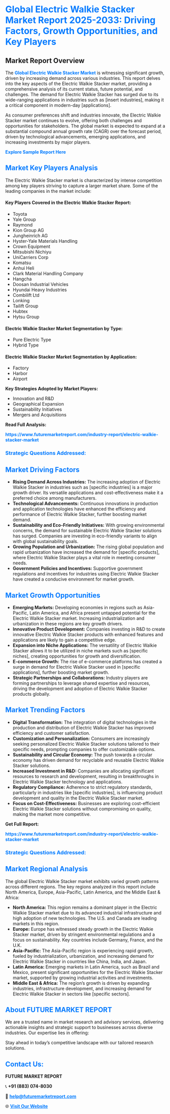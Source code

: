<h1 style="color: #007BFF;">Global Electric Walkie Stacker Market Report 2025-2033: Driving Factors, Growth Opportunities, and Key Players</h1>

<section id="overview">
<h2>Market Report Overview</h2>
<p>The <a href="https://www.futuremarketreport.com/industry-report/electric-walkie-stacker-market" style="color: #007BFF; text-decoration: none;"><strong>Global Electric Walkie Stacker Market</strong></a> is witnessing significant growth, driven by increasing demand across various industries. This report delves into the key aspects of the Electric Walkie Stacker market, providing a comprehensive analysis of its current status, future potential, and challenges. The demand for Electric Walkie Stacker has surged due to its wide-ranging applications in industries such as [insert industries], making it a critical component in modern-day [applications].</p>
<p>As consumer preferences shift and industries innovate, the Electric Walkie Stacker market continues to evolve, offering both challenges and opportunities for stakeholders. The global market is expected to expand at a substantial compound annual growth rate (CAGR) over the forecast period, driven by technological advancements, emerging applications, and increasing investments by major players.</p>
</section>

<section id="overview">
<p><a href="https://www.futuremarketreport.com/request-sample/reportId=60144" style="color: #007BFF; text-decoration: none;"><strong>Explore Sample Report Here</strong></a></p>
</section>

<section id="key-players">
<h2 style="color: #007BFF;">Market Key Players Analysis</h2>
<p>The Electric Walkie Stacker market is characterized by intense competition among key players striving to capture a larger market share. Some of the leading companies in the market include:</p>
<h4>Key Players Covered in the Electric Walkie Stacker Report:</h4>
<ul><li>Toyota</li><li>Yale Group</li><li>Raymond</li><li>Kion Group AG</li><li>Jungheinrich AG</li><li>Hyster-Yale Materials Handling</li><li>Crown Equipment</li><li>Mitsubishi Nichiyu</li><li>UniCarriers Corp</li><li>Komatsu</li><li>Anhui Heli</li><li>Clark Material Handling Company</li><li>Hangcha</li><li>Doosan Industrial Vehicles</li><li>Hyundai Heavy Industries</li><li>Combilift Ltd</li><li>Lonking</li><li>Tailift Group</li><li>Hubtex</li><li>Hytsu Group</li></ul>
<h4>Electric Walkie Stacker Market Segmentation by Type:</h4>
<ul><li>Pure Electric Type</li><li>Hybrid Type</li></ul>

<h4>Electric Walkie Stacker Market Segmentation by Application:</h4>
<ul><li>Factory</li><li>Harbor</li><li>Airport</li></ul>
<p><strong>Key Strategies Adopted by Market Players:</strong></p>
<ul>
<li>Innovation and R&D</li>
<li>Geographical Expansion</li>
<li>Sustainability Initiatives</li>
<li>Mergers and Acquisitions</li>
</ul>
</section>

<section>
<p><strong>Read Full Analysis: </strong></p><a href="https://www.futuremarketreport.com/industry-report/electric-walkie-stacker-market" style="color: #007BFF; text-decoration: none;"><strong>https://www.futuremarketreport.com/industry-report/electric-walkie-stacker-market</strong></a>
<h3 style="color: #007BFF;">Strategic Questions Addressed:</h3>
</section>

<section id="driving-factors">
<h2 style="color: #007BFF;">Market Driving Factors</h2>
<ul>
<li><strong>Rising Demand Across Industries:</strong> The increasing adoption of Electric Walkie Stacker in industries such as [specific industries] is a major growth driver. Its versatile applications and cost-effectiveness make it a preferred choice among manufacturers.</li>
<li><strong>Technological Advancements:</strong> Continuous innovations in production and application technologies have enhanced the efficiency and performance of Electric Walkie Stacker, further boosting market demand.</li>
<li><strong>Sustainability and Eco-Friendly Initiatives:</strong> With growing environmental concerns, the demand for sustainable Electric Walkie Stacker solutions has surged. Companies are investing in eco-friendly variants to align with global sustainability goals.</li>
<li><strong>Growing Population and Urbanization:</strong> The rising global population and rapid urbanization have increased the demand for [specific products], where Electric Walkie Stacker plays a vital role in meeting consumer needs.</li>
<li><strong>Government Policies and Incentives:</strong> Supportive government regulations and incentives for industries using Electric Walkie Stacker have created a conducive environment for market growth.</li>
</ul>
</section>

<section id="growth-opportunities">
<h2 style="color: #007BFF;">Market Growth Opportunities</h2>
<ul>
<li><strong>Emerging Markets:</strong> Developing economies in regions such as Asia-Pacific, Latin America, and Africa present untapped potential for the Electric Walkie Stacker market. Increasing industrialization and urbanization in these regions are key growth drivers.</li>
<li><strong>Innovative Product Development:</strong> Companies investing in R&D to create innovative Electric Walkie Stacker products with enhanced features and applications are likely to gain a competitive edge.</li>
<li><strong>Expansion into Niche Applications:</strong> The versatility of Electric Walkie Stacker allows it to be utilized in niche markets such as [specific niches], creating opportunities for growth and diversification.</li>
<li><strong>E-commerce Growth:</strong> The rise of e-commerce platforms has created a surge in demand for Electric Walkie Stacker used in [specific applications], further boosting market growth.</li>
<li><strong>Strategic Partnerships and Collaborations:</strong> Industry players are forming partnerships to leverage shared expertise and resources, driving the development and adoption of Electric Walkie Stacker products globally.</li>
</ul>
</section>

<section id="trending-factors">
<h2 style="color: #007BFF;">Market Trending Factors</h2>
<ul>
<li><strong>Digital Transformation:</strong> The integration of digital technologies in the production and distribution of Electric Walkie Stacker has improved efficiency and customer satisfaction.</li>
<li><strong>Customization and Personalization:</strong> Consumers are increasingly seeking personalized Electric Walkie Stacker solutions tailored to their specific needs, prompting companies to offer customizable options.</li>
<li><strong>Sustainability and Circular Economy:</strong> The push towards a circular economy has driven demand for recyclable and reusable Electric Walkie Stacker solutions.</li>
<li><strong>Increased Investment in R&D:</strong> Companies are allocating significant resources to research and development, resulting in breakthroughs in Electric Walkie Stacker technology and applications.</li>
<li><strong>Regulatory Compliance:</strong> Adherence to strict regulatory standards, particularly in industries like [specific industries], is influencing product development and quality in the Electric Walkie Stacker market.</li>
<li><strong>Focus on Cost-Effectiveness:</strong> Businesses are exploring cost-efficient Electric Walkie Stacker solutions without compromising on quality, making the market more competitive.</li>
</ul>
</section>

<section>
<p><strong>Get Full Report: </strong></p><a href="https://www.futuremarketreport.com/industry-report/electric-walkie-stacker-market" style="color: #007BFF; text-decoration: none;"><strong>https://www.futuremarketreport.com/industry-report/electric-walkie-stacker-market</strong></a>
<h3 style="color: #007BFF;">Strategic Questions Addressed:</h3>
</section>


<section id="regional-analysis">
<h2 style="color: #007BFF;">Market Regional Analysis</h2>
<p>The global Electric Walkie Stacker market exhibits varied growth patterns across different regions. The key regions analyzed in this report include North America, Europe, Asia-Pacific, Latin America, and the Middle East & Africa:</p>
<ul>
<li><strong>North America:</strong> This region remains a dominant player in the Electric Walkie Stacker market due to its advanced industrial infrastructure and high adoption of new technologies. The U.S. and Canada are leading markets in this region.</li>
<li><strong>Europe:</strong> Europe has witnessed steady growth in the Electric Walkie Stacker market, driven by stringent environmental regulations and a focus on sustainability. Key countries include Germany, France, and the U.K.</li>
<li><strong>Asia-Pacific:</strong> The Asia-Pacific region is experiencing rapid growth, fueled by industrialization, urbanization, and increasing demand for Electric Walkie Stacker in countries like China, India, and Japan.</li>
<li><strong>Latin America:</strong> Emerging markets in Latin America, such as Brazil and Mexico, present significant opportunities for the Electric Walkie Stacker market, supported by growing industrial activities and investments.</li>
<li><strong>Middle East & Africa:</strong> The region’s growth is driven by expanding industries, infrastructure development, and increasing demand for Electric Walkie Stacker in sectors like [specific sectors].</li>
</ul>
</section>

<footer>
<h2 style="color: #007BFF;">About FUTURE MARKET REPORT</h2>
<p>We are a trusted name in market research and advisory services, delivering actionable insights and strategic support to businesses across diverse industries. Our expertise lies in offering:</p>

<p>Stay ahead in today’s competitive landscape with our tailored research solutions.</p>

<h2 style="color: #007BFF;">Contact Us:</h2>
<p><strong>FUTURE MARKET REPORT</strong></p>
<p>📞 <strong>+91 (883) 074-8030</strong></p>
<p>📧 <strong><a href="mailto:help@futuremarketreport.com" style="color: #007BFF;">help@futuremarketreport.com</a></strong></p>
<p>🌐 <strong><a href="https://www.futuremarketreport.com/" style="color: #007BFF;">Visit Our Website</a></strong></p>
</footer>